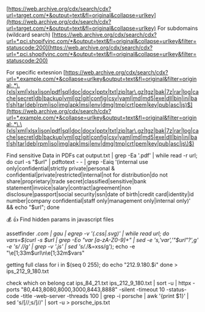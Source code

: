 [https://web.archive.org/cdx/search/cdx?url=target.com/*&output=text&fl=original&collapse=urlkey](https://web.archive.org/cdx/search/cdx?url=target.com/*&output=text&fl=original&collapse=urlkey)
For subdomains (wildcard search) [https://web.archive.org/cdx/search/cdx?url=*.pci.shopifyinc.com/*&output=text&fl=original&collapse=urlkey&filter=statuscode:200](https://web.archive.org/cdx/search/cdx?url=*.pci.shopifyinc.com/*&output=text&fl=original&collapse=urlkey&filter=statuscode:200)

For specific extesnion [https://web.archive.org/cdx/search/cdx?url=*.example.com/*&collapse=urlkey&output=text&fl=original&filter=original:.*\.(xls|xml|xlsx|json|pdf|sql|doc|docx|pptx|txt|zip|tar\.gz|tgz|bak|7z|rar|log|cache|secret|db|backup|yml|gz|git|config|csv|yaml|md|md5|exe|dll|bin|ini|bat|sh|tar|deb|rpm|iso|img|apk|msi|env|dmg|tmp|crt|pem|key|pub|asc|js)$](https://web.archive.org/cdx/search/cdx?url=*.example.com/*&collapse=urlkey&output=text&fl=original&filter=original:.*\.\(xls|xml|xlsx|json|pdf|sql|doc|docx|pptx|txt|zip|tar\.gz|tgz|bak|7z|rar|log|cache|secret|db|backup|yml|gz|git|config|csv|yaml|md|md5|exe|dll|bin|ini|bat|sh|tar|deb|rpm|iso|img|apk|msi|env|dmg|tmp|crt|pem|key|pub|asc|js\)$)

Find sensitive Data in PDFs cat output.txt | grep -Ea '\.pdf' | while read -r url; do curl -s "$url" | pdftotext - - | grep -Eaiq '(internal use only|confidential|strictly private|personal & confidential|private|restricted|internal|not for distribution|do not share|proprietary|trade secret|classified|sensitive|bank statement|invoice|salary|contract|agreement|non disclosure|passport|social security|ssn|date of birth|credit card|identity|id number|company confidential|staff only|management only|internal only)' && echo "$url"; done

  

💰 👍 Find hidden params in javascript files  

assetfinder *.com | gau | egrep -v '(.css|.svg)' | while read url; do vars=$(curl -s $url | grep -Eo "var [a-zA-Z0-9]+" | sed -e 's,'var','"$url"?',g' -e 's/ //g' | grep -v '.js' | sed 's/.*/&=xss/g'); echo -e "\e[1;33m$url\n\e[1;32m$vars"


getting full class
for i in $(seq 0 255); do
  echo "212.9.180.$i"
done > ips_212_9_180.txt


check which on belong
cat ips_84_21.txt ips_212_9_180.txt | sort -u   | httpx -ports "80,443,8080,8000,3000,8443,8888" -silent -timeout 10 -status-code -title -web-server -threads 100 | grep -i porsche   | awk '{print $1}'   | sed 's/\[//;s/\]//'   | sort -u > porsche_ips.txt
